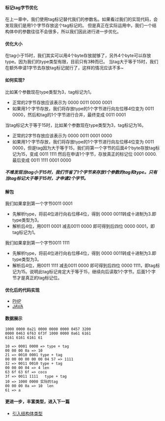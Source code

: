 #### 标记tag字节优化 
在上一章中，我们使用tag标记替代我们的参数名。如果看过我们的实现代码，会发现我们是用1个字节存放这个tag标记的。
但是真正在实际运用中，我们一个结构体中的参数往往不会很多，所以我们因此进行进一步优化。

#### 优化大小
在tag小于15时，我们其实可以用4个byte存放就够了，另外4个byte可以存放type。因为我们的type类型有限，目前只有3种而已。
当tag大于等于15时，我们在额外申请1字节去存放tag标记就行了，这样的情况应该不多~ 

#### 如何实现?
比如某个参数现在type类型为3，tag标记为1。
- 正常的2字节存放应该表示为 0000 0011 0000 0001 
- 如果用1个字节存放，我们将存放type的1个字节进行向左位移4位变为 0011 0000，然后和tag的1个字节进行合并，最终变成 0011 0001 

当tag标记大于等于15时，比如某个参数现在type类型为3，tag标记为16。
- 正常的2字节存放应该表示为 0000 0011 0001 0000 
- 如果用1个字节存放，我们将存放type的1个字节进行向左位移4位变为 0011 0000，但是tag因为大于等于15，我们将第一个字节的后面4个byte存放tag标记为15，变成 0011 1111
然后在申请1个字节，存放真正的标记位 0001 0000.最后变成 0011 1111 0001 0000 

##### 不难发现当tag小于15时，我们节省了1个字节来存放1个参数的tag和type。只有当tag标记大于等于15时，才申请2个字节。

#### 解包
我们如果拿到第一个字节0011 0001
- 先解析type，将前4位进行向右位移4位，得到 0000 0011转成十进制为3.即type类型为3。
- 解析后4位，用0011 0001 减去0011 0000 即可得到后四位 0000 0001，即tag标记为1。 

我们如果拿到第一个字节0011 1111
- 先解析type，将前4位进行向右位移4位，得到 0000 0011转成十进制为3.即type类型为3。
- 解析后4位，用0011 1111 减去0011 0000 即可得到后四位 0000 1111，即tag标记为15。说明此tag标记肯定大于等于15，继续向后读取1个字节。后面1个字节才是真正的tag标记位。 

#### 优化后的代码实现
- [PHP](../demo/php/demo2.php)
- [JAVA](../demo/java/src/main/java/Demo2.java)

#### 数据展示

```
1000 0000 0a21 0000 0000 0000 0457 3200
0000 0463 6f63 6f3f 1000 0000 0a61 6161
6161 6161 6161 61

10 => 0001 0000 => type + tag
00 00 00 0a => 10 
21 => 0010 0001 type + tag
00 00 00 00 00 00 04 57 => 1111 
32 => 0011 0010 type + tag
00 00 00 04 => 4 len
63 6f 63 6f => coco 
3f => 0011 1111   type + tag
10 => 1000 0000 实际的tag
00 00 00 0a => 10  len
61 => a
```

#### 更进一步，丰富类型，进入下一篇
- [引入结构体类型](../doc/struct.md)

